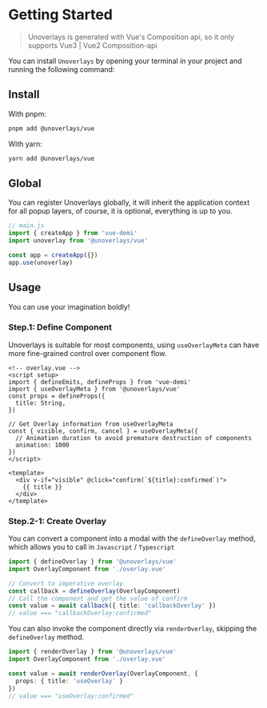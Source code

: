 # Getting Started

> Unoverlays is generated with Vue's Composition api, so it only supports Vue3 | Vue2 Composition-api

You can install `Unoverlays` by opening your terminal in your project and running the following command:

## Install

With pnpm: 
```sh
pnpm add @unoverlays/vue
```

With yarn:
```sh
yarn add @unoverlays/vue
```

## Global

You can register Unoverlays globally, it will inherit the application context for all popup layers, of course, it is optional, everything is up to you.

```ts
// main.js
import { createApp } from 'vue-demi'
import unoverlay from '@unoverlays/vue'

const app = createApp({})
app.use(unoverlay)
```

## Usage

You can use your imagination boldly!

### Step.1: Define Component

Unoverlays is suitable for most components, using `useOverlayMeta` can have more fine-grained control over component flow.

```vue
<!-- overlay.vue -->
<script setup>
import { defineEmits, defineProps } from 'vue-demi'
import { useOverlayMeta } from '@unoverlays/vue'
const props = defineProps({
  title: String,
})

// Get Overlay information from useOverlayMeta
const { visible, confirm, cancel } = useOverlayMeta({
  // Animation duration to avoid premature destruction of components
  animation: 1000
})
</script>

<template>
  <div v-if="visible" @click="confirm(`${title}:confirmed`)">
    {{ title }}
  </div>
</template>
```

### Step.2-1: Create Overlay

You can convert a component into a modal with the `defineOverlay` method, which allows you to call in `Javascript` / `Typescript`

```ts
import { defineOverlay } from '@unoverlays/vue'
import OverlayComponent from './overlay.vue'

// Convert to imperative overlay
const callback = defineOverlay(OverlayComponent)
// Call the component and get the value of confirm
const value = await callback({ title: 'callbackOverlay' })
// value === "callbackOverlay:confirmed"
```

You can also invoke the component directly via `renderOverlay`, skipping the `defineOverlay` method.

```ts
import { renderOverlay } from '@unoverlays/vue'
import OverlayComponent from './overlay.vue'

const value = await renderOverlay(OverlayComponent, {
  props: { title: 'useOverlay' }
})
// value === "useOverlay:confirmed"
```
